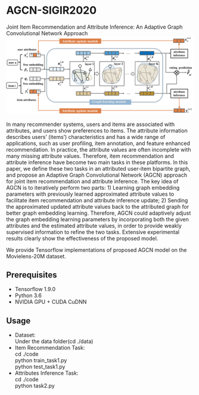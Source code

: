 # AGCN-SIGIR2020
Joint Item Recommendation and Attribute Inference: An Adaptive Graph Convolutional Network Approach 
![](https://github.com/yimutianyang/AGCN/blob/master/figure/framework.png)

In many recommender systems, users and items are associated with attributes, and users show preferences to items. The attribute information describes users’ (items’) characteristics and has a wide range of applications, such as user profiling, item annotation, and feature enhanced recommendation. In practice, the attribute values are often incomplete with many missing attribute values. Therefore, item recommendation and attribute inference have become two main tasks in these platforms. In this paper, we define these two tasks in an attributed user-item bipartite graph, and propose an Adaptive Graph Convolutional Network (AGCN) approach for joint item recommendation and attribute inference. The key idea of AGCN is to iteratively perform two parts: 1) Learning graph embedding parameters with previously learned approximated attribute values to facilitate item recommendation and attribute inference update; 2) Sending the approximated updated attribute values back to the attributed graph for better graph embedding learning. Therefore, AGCN could adaptively adjust the graph embedding learning parameters by incorporating both the given attributes and the estimated attribute values, in order to provide weakly supervised information to refine the two tasks. Extensive experimental results clearly show the effectiveness of the proposed model.

We provide Tensorflow implementations of proposed AGCN model on the Movielens-20M dataset.

Prerequisites
-------------
* Tensorflow 1.9.0
* Python 3.6
* NVIDIA GPU + CUDA CuDNN

Usage
-----
* Dataset:<br>
Under the data folder(cd ./data)
* Item Recommendation Task:<br>
cd ./code<br>
python train_task1.py<br>
python test_task1.py<br>
* Attributes Inference Task:<br>
cd ./code<br>
python task2.py<br>



